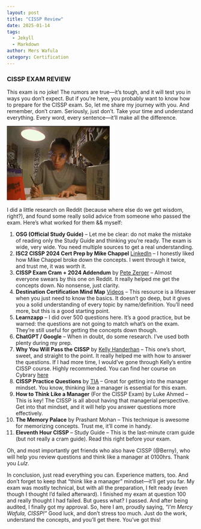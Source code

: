 ```yaml
---
layout: post
title: "CISSP Review"
date: 2025-01-14
tags:
  - Jekyll
  - Markdown
author: Mers Wafula
category: Certification
---
```


### CISSP EXAM REVIEW

This exam is no joke! The rumors are true—it’s tough, and it will test you in ways you don’t expect. But if you’re here, you probably want to know how to prepare for the CISSP exam. So, let me share my journey with you. And remember, don’t cram. Seriously, just don’t. Take your time and understand everything. Every word, every sentence—it’ll make all the difference.

 ![](assets/studyhard.gif)
 
I did a little research on Reddit (because where else do we get wisdom, right?), and found some really solid advice from someone who passed the exam. Here’s what worked for them && myself:

1.	**OSG (Official Study Guide)** – Let me be clear: do not make the mistake of reading only the Study Guide and thinking you’re ready. The exam is wide, very wide. You need multiple sources to get a real understanding.
2.	**ISC2 CISSP 2024 Cert Prep by Mike Chappel** [LinkedIn](https://www.linkedin.com/learning/isc2-certified-information-systems-security-professional-cissp-2024-cert-prep) – I honestly liked how Mike Chappel broke down the concepts. I went through it twice, and trust me, it was worth it.
3.	**CISSP Exam Cram + 2024 Addendum** by [Pete Zerger](https://www.youtube.com/watch?v=XZr2wLKdoVc&list=PL7XJSuT7Dq_XPK_qmYMqfiBjbtHJRWigD)  – Almost everyone swears by this one on Reddit. It really helped me get the concepts down. No nonsense, just clarity.
4.	**Destination Certification Mind Map** [Videos](https://www.youtube.com/watch?v=hf5NwUSEkwA&list=PLZKdGEfEyJhLd-pJhAD7dNbJyUgpqI4pu) – This resource is a lifesaver when you just need to know the basics. It doesn’t go deep, but it gives you a solid understanding of every topic by name/definition. You’ll need more, but this is a good starting point.
5.	**Learnzapp** – I did over 500 questions here. It’s a good practice, but be warned: the questions are not going to match what’s on the exam. They’re still useful for getting the concepts down though.
6.	**ChatGPT / Google** – When in doubt, do some research. I’ve used both plenty during my prep.
7.	**Why You Will Pass the CISSP** by [Kelly Handerhan](https://www.youtube.com/watch?v=v2Y6Zog8h2A) – This one’s short, sweet, and straight to the point. It really helped me with how to answer the questions. If I had more time, I would’ve gone through Kelly’s entire CISSP course. Highly recommended. You can find her course on Cybrary [here](https://www.cybrary.it/instructor/kelly-handerhan)
8.	**CISSP Practice Questions** by [TIA](https://www.youtube.com/watch?v=qbVY0Cg8Ntw) – Great for getting into the manager mindset. You know, thinking like a manager is essential for this exam.
9.	**How to Think Like a Manager** (For the CISSP Exam) by Luke Ahmed – This is key! The CISSP is all about having that managerial perspective. Get into that mindset, and it will help you answer questions more effectively.
10.	**The Memory Palace** by Prashant Mohan – This technique is awesome for memorizing concepts. Trust me, it’ll come in handy.
11.	**Eleventh Hour CISSP** – Study Guide – This is the last-minute cram guide (but not really a cram guide). Read this right before your exam.

Oh, and most importantly get friends who also have CISSP (@Berny), who will help you review questions and think like a manager at 0100hrs. Thank you *Lulz*.

In conclusion, just read everything you can. Experience matters, too. And don’t forget to keep that “think like a manager” mindset—it’ll get you far. My exam was mostly technical, but with all the preparation, I felt ready (even though I thought I’d failed afterward).
I finished my exam at question 100 and really thought I had failed. But guess what? I passed. And after being audited, I finally got my approval. So, here I am, proudly saying, *“I’m Mercy Wafula, CISSP!”*
Good luck, and don’t stress too much. Just do the work, understand the concepts, and you’ll get there. You’ve got this!
